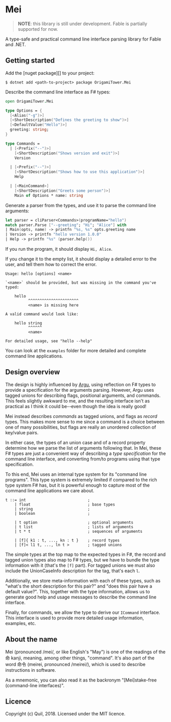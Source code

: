 # Mei

> **NOTE**: this library is still under development. Fable is partially supported for now.

A type-safe and practical command line interface parsing library for Fable and .NET.

## Getting started

Add the [nuget package][] to your project:

    $ dotnet add <path-to-project> package OrigamiTower.Mei

Describe the command line interface as F# types:

```fsharp
open OrigamiTower.Mei

type Options = {
  [<Alias("-g")>]
  [<ShortDescription("Defines the greeting to show")>]
  [<DefaultValue("Hello")>]
  greeting: string;
}

type Commands =
  | [<Prefix("--")>]
    [<ShortDescription("Shows version and exit")>]
    Version

  | [<Prefix("--")>]
    [<ShortDescription("Shows how to use this application")>]
    Help

  | [<MainCommand>]
    [<ShortDescription("Greets some person")>]
    Main of Options * name: string
```

Generate a parser from the types, and use it to parse the command line arguments:

```fsharp
let parser = cliParser<Commands>(programName="hello")
match parser.Parse ["--greeting"; "Hi"; "Alice"] with
| Main(opts, name) -> printfn "%s, %s" opts.greeting name
| Version -> printfn "hello version 1.0.0"
| Help -> printfn "%s" (parser.help())
```

If you run the program, it should display `Hi, Alice`.

If you change it to the empty list, it should display a detailed error to the user, and tell them how to correct the error.

    Usage: hello [options] <name>

    `<name>` should be provided, but was missing in the command you've typed:

        hello
              ^^^^^^^^^^^^^^^^^^^^^^
              <name> is missing here

    A valid command would look like:

        hello string
              ^^^^^^
              <name>

    For detailed usage, see "hello --help"

You can look at the `examples` folder for more detailed and complete command line applications.

## Design overview

The design is highly influenced by [Argu][], using reflection on F# types to provide a specification for the arguments parsing. However, Argu uses tagged unions for describing flags, positional arguments, and commands. This feels slightly awkward to me, and the resulting interface isn't as practical as I think it could be--even though the idea is really good!

Mei instead describes _commands_ as tagged unions, and flags as _record_ types. This makes more sense to me since a command is a choice between one of many possibilities, but flags are really an unordered collection of key/value pairs.

In either case, the types of an union case and of a record property determine how we parse the list of arguments following that. In Mei, these F# types are just a convenient way of describing a _type specification_ for the command line interface, and converting from/to programs using that type specification.

To this end, Mei uses an internal type system for its "command line programs". This type system is extremely limited if compared to the rich type system F# has, but it is powerful enough to capture most of the command line applications we care about.

    t ::= int                           ;
        | float                         ; base types
        | string                        ;
        | boolean                       ;

        | t option                      ; optional arguments
        | t list                        ; lists of arguments
        | t * t                         ; sequences of arguments

        | [f]{ k1 : t, ..., kn : t }    ; record types
        | [f]< l1 t, ..., ln t >        ; tagged unions

The simple types at the top map to the expected types in F#, the record and tagged union types also map to F# types, but we have to bundle the type information with it (that's the `[f]` part). For tagged unions we must also include the UnionCaseInfo description for the tag, that's each `l`.

Additionally, we store meta-information with each of these types, such as "what's the short description for this pair?" and "does this pair have a default value?". This, together with the type information, allows us to generate good help and usage messages to describe the command line interface.

Finally, for commands, we allow the type to derive our `ICommand` interface. This interface is used to provide more detailed usage information, examples, etc.

## About the name

Mei (pronounced /mei/, or like English's "May") is one of the readings of the 命 kanji, meaning, among other things, "command". It's also part of the word 命令 (meirei, pronounced /meirei/), which is used to describe instructions in software.

As a mnemonic, you can also read it as the backronym "\[Mei\]stake-free (command-line interfaces)".

## Licence

Copyright (c) Quil, 2018. Licensed under the MIT licence.

[argu]: https://github.com/fsprojects/Argu
